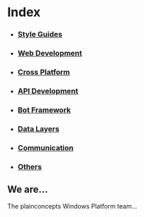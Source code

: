 # Index
* ### [Style Guides](Documents/StyleGuidelines.md)
* ### [Web Development](Documents/WebDevelopment.md)
* ### [Cross Platform](Documents/CrossPlatform.md)
* ### [API Development](Documents/ApiDevelopment.md)
* ### [Bot Framework](Documents/BotFramework.md)
* ### [Data Layers](Documents/DataLayer.md)
* ### [Communication](Documents/Communication.md)
* ### [Others](Documents/Others.md)


## We are...

The plainconcepts Windows Platform team...